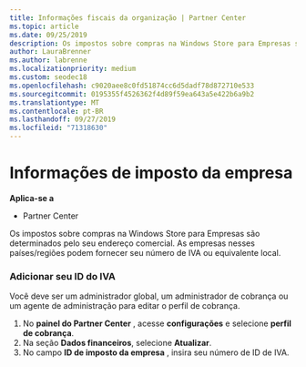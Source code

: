 ```yaml
---
title: Informações fiscais da organização | Partner Center
ms.topic: article
ms.date: 09/25/2019
description: Os impostos sobre compras na Windows Store para Empresas são determinados pelo seu endereço comercial. As empresas nesses países/regiões podem fornecer seu número de IVA ou equivalente local.
author: LauraBrenner
ms.author: labrenne
ms.localizationpriority: medium
ms.custom: seodec18
ms.openlocfilehash: c9020aee8c0fd51874cc6d5dadf78d872710e533
ms.sourcegitcommit: 0195355f4526362f4d89f59ea643a5e422b6a9b2
ms.translationtype: MT
ms.contentlocale: pt-BR
ms.lasthandoff: 09/27/2019
ms.locfileid: "71318630"
---
```

# <a name="company-tax-information"></a>Informações de imposto da empresa

**Aplica-se a**

-  Partner Center

Os impostos sobre compras na Windows Store para Empresas são determinados pelo seu endereço comercial. As empresas nesses países/regiões podem fornecer seu número de IVA ou equivalente local.

### <a name="add-your-vat-id"></a>Adicionar seu ID do IVA

Você deve ser um administrador global, um administrador de cobrança ou um agente de administração para editar o perfil de cobrança.

1.  No **painel do Partner Center** , acesse **configurações** e selecione **perfil de cobrança**.
2.  Na seção **Dados financeiros**, selecione **Atualizar**.
3.  No campo **ID de imposto da empresa** , insira seu número de ID de IVA.



 



